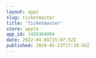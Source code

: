 ```yaml
---
layout: apps
slug: ticketmaster
title: "Ticketmaster"
store: apple
app_id: 1458364994
date: 2022-04-01T15:07:52Z
published: 2019-05-23T17:10:45Z
---
```

